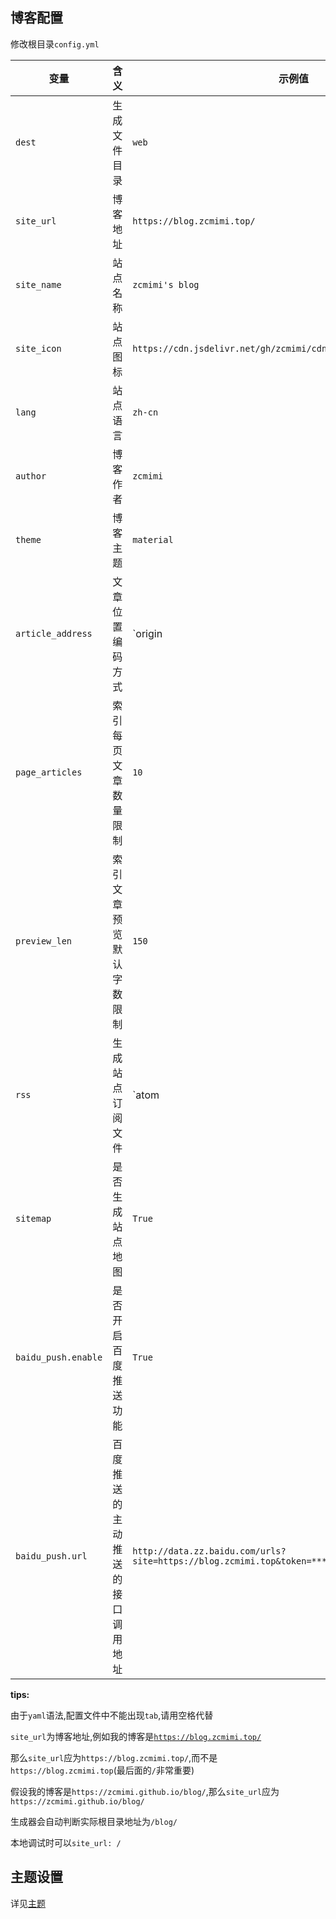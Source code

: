 ## 博客配置

修改根目录`config.yml`

|变量|含义|示例值|
|-|-|-|
|`dest`|生成文件目录|`web`|
|`site_url`|博客地址|`https://blog.zcmimi.top/`|
|`site_name`|站点名称|`zcmimi's blog`|
|`site_icon`|站点图标|`https://cdn.jsdelivr.net/gh/zcmimi/cdn@master/img/avatar_2.webp`|
|`lang`|站点语言|`zh-cn`|
|`author`|博客作者|`zcmimi`|
|`theme`|博客主题|`material`|
|`article_address`|文章位置编码方式|`origin|pinyin|number`(文件名/文件名拼音/是发布的第几篇文章)|
|`page_articles`|索引每页文章数量限制|`10`|
|`preview_len`|索引文章预览默认字数限制|`150`|
|`rss`|生成站点订阅文件|`atom|rss`(atom规范/rss规范)|
|`sitemap`|是否生成站点地图|`True`|
|`baidu_push.enable`|是否开启百度推送功能|`True`|
|`baidu_push.url`|百度推送的主动推送的接口调用地址|`http://data.zz.baidu.com/urls?site=https://blog.zcmimi.top&token=****************`|

**tips:**

由于`yaml`语法,配置文件中不能出现`tab`,请用空格代替

`site_url`为博客地址,例如我的博客是[`https://blog.zcmimi.top/`](https://blog.zcmimi.top/)

那么`site_url`应为`https://blog.zcmimi.top/`,而不是`https://blog.zcmimi.top`(最后面的`/`非常重要)

假设我的博客是`https://zcmimi.github.io/blog/`,那么`site_url`应为`https://zcmimi.github.io/blog/`

生成器会自动判断实际根目录地址为`/blog/`

本地调试时可以`site_url: /`

## 主题设置

详见[主题](/主题/)